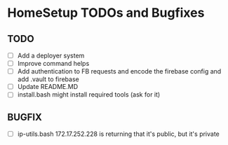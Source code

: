 # HomeSetup TODOs and Bugfixes

## TODO

- [ ] Add a deployer system
- [ ] Improve command helps
- [ ] Add authentication to FB requests and encode the firebase config and add .vault to firebase
- [ ] Update README.MD
- [ ] install.bash might install required tools (ask for it)

## BUGFIX

- [ ] ip-utils.bash 172.17.252.228 is returning that it's public, but it's private